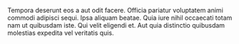 Tempora deserunt eos a aut odit facere. Officia pariatur voluptatem animi commodi adipisci sequi. Ipsa aliquam beatae. Quia iure nihil occaecati totam nam ut quibusdam iste. Qui velit eligendi et. Aut quia distinctio quibusdam molestias expedita vel veritatis quis.